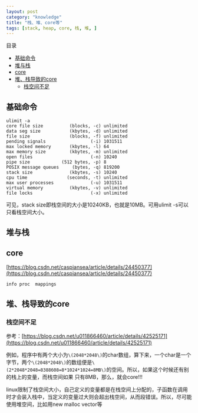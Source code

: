 ```yaml
---
layout: post
category: "knowledge"
title: "栈、堆、core等"
tags: [stack, heap, core, 栈, 堆, ]
---
```


目录

<!-- TOC -->

- [基础命令](#基础命令)
- [堆与栈](#堆与栈)
- [core](#core)
- [堆、栈导致的core](#堆栈导致的core)
    - [栈空间不足](#栈空间不足)

<!-- /TOC -->

## 基础命令

```shell
ulimit -a
core file size          (blocks, -c) unlimited
data seg size           (kbytes, -d) unlimited
file size               (blocks, -f) unlimited
pending signals                 (-i) 1031511
max locked memory       (kbytes, -l) 64
max memory size         (kbytes, -m) unlimited
open files                      (-n) 10240
pipe size            (512 bytes, -p) 8
POSIX message queues     (bytes, -q) 819200
stack size              (kbytes, -s) 10240
cpu time               (seconds, -t) unlimited
max user processes              (-u) 1031511
virtual memory          (kbytes, -v) unlimited
file locks                      (-x) unlimited
```

可见，stack size即栈空间的大小是10240KB，也就是10MB。可用ulimit -s可以只看栈空间大小。

## 堆与栈

## core

[https://blog.csdn.net/caspiansea/article/details/24450377](https://blog.csdn.net/caspiansea/article/details/24450377)

```
info proc  mappings
```

## 堆、栈导致的core

### 栈空间不足

参考：[https://blog.csdn.net/u011866460/article/details/42525171](https://blog.csdn.net/u011866460/article/details/42525171)

例如，程序中有两个大小为`\(2048*2048\)`的char数组，算下来，一个char是一个字节，两个`\(2048*2048\)`的数组便是`\(2*2048*2048=8388608=8*1024*1024=8MB\)`的空间。所以，如果这个时候还有别的栈上的变量，而栈空间如果 只有8MB，那么，就会core!!!

linux限制了栈空间大小，自己定义的变量都是在栈空间上分配的，子函数在调用时才会装入栈中，当定义的变量过大则会超出栈空间，从而段错误。所以，尽可能使用堆空间，比如用new malloc vector等
